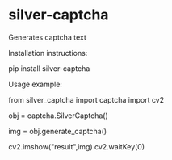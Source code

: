 # silver-captcha
 Generates captcha text
 
 Installation instructions:
 
 pip install silver-captcha
 
 Usage example:
 
 from silver_captcha import captcha
import cv2

obj = captcha.SilverCaptcha()

img = obj.generate_captcha()

cv2.imshow("result",img)
cv2.waitKey(0)
